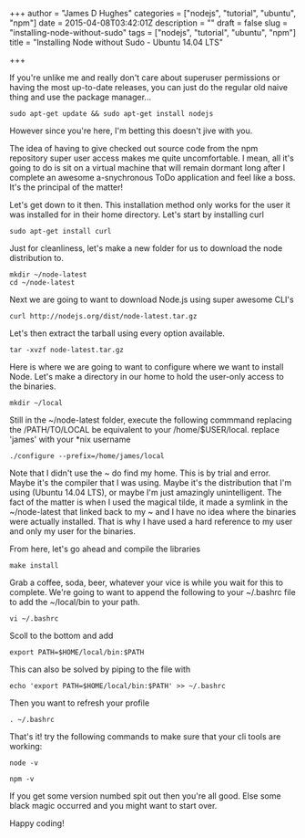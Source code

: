 +++
author = "James D Hughes"
categories = ["nodejs", "tutorial", "ubuntu", "npm"]
date = 2015-04-08T03:42:01Z
description = ""
draft = false
slug = "installing-node-without-sudo"
tags = ["nodejs", "tutorial", "ubuntu", "npm"]
title = "Installing Node without Sudo - Ubuntu 14.04 LTS"

+++


If you're unlike me and really don't care about superuser permissions or having the most up-to-date releases, you can just do the regular old naive thing and use the package manager...
```
sudo apt-get update && sudo apt-get install nodejs
```
However since you're here, I'm betting this doesn't jive with you.

The idea of having to give checked out source code from the npm repository super user access makes me quite uncomfortable. I mean, all it's going to do is sit on a virtual machine that will remain dormant long after I complete an awesome a-snychronous ToDo application and feel like a boss. It's the principal of the matter!

Let's get down to it then.
This installation method only works for the user it was installed for in their home directory.
Let's start by installing curl
```
sudo apt-get install curl
```
Just for cleanliness, let's make a new folder for us to download the node distribution to.
```
mkdir ~/node-latest
cd ~/node-latest
```
Next we are going to want to download Node.js using super awesome CLI's
```
curl http://nodejs.org/dist/node-latest.tar.gz
```
Let's then extract the tarball using every option available.
```
tar -xvzf node-latest.tar.gz
```
Here is where we are going to want to configure where we want to install Node.
Let's make a directory in our home to hold the user-only access to the binaries.
```
mkdir ~/local
```
Still in the ~/node-latest folder, execute the following commmand replacing the /PATH/TO/LOCAL be equivalent to your /home/$USER/local. replace 'james' with your \*nix username
```
./configure --prefix=/home/james/local
```
Note that I didn't use the ~ do find my home. This is by trial and error.  Maybe it's the compiler that I was using. Maybe it's the distribution that I'm using (Ubuntu 14.04 LTS), or maybe I'm just amazingly unintelligent. The fact of the matter is when I used the magical tilde, it made a symlink in the ~/node-latest that linked back to my ~ and I have no idea where the binaries were actually installed. That is why I have used a hard reference to my user and only my user for the binaries.

From here, let's go ahead and compile the libraries

```
make install
```
Grab a coffee, soda, beer, whatever your vice is while you wait for this to complete.
We're going to want to append the following to your ~/.bashrc file to add the ~/local/bin to your path.

```
vi ~/.bashrc
```
Scoll to the bottom and add
```
export PATH=$HOME/local/bin:$PATH
```
This can also be solved by piping to the file with 
```
echo 'export PATH=$HOME/local/bin:$PATH' >> ~/.bashrc
```
Then you want to refresh your profile
```
. ~/.bashrc
```

That's it!
try the following commands to make sure that your cli tools are working:
```
node -v
```
```
npm -v
```
If you get some version numbed spit out then you're all good. Else some black magic occurred and you might want to start over. 


Happy coding!

